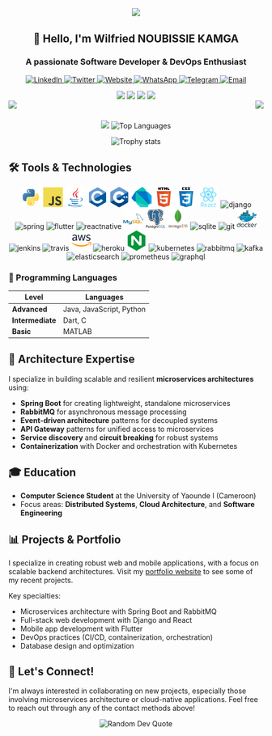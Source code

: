 <p align="center">
  <a href="https://github.com/Noubissie237"><img src="https://readme-typing-svg.herokuapp.com/?lines=Python%20Developer;Django%20Developer;DevOps%20junior;JavaScript%20Developer;Microservices%20Architect;Spring%20Boot%20Developer;Freelancer%20;%20Python%20Lover&font=Pacifico&center=true&width=650&height=120&color=4898ff&vCenter=true&size=45%22"></a>
</p>

<h2 align="center">👋 Hello, I'm Wilfried NOUBISSIE KAMGA</h2>
<h3 align="center">A passionate Software Developer & DevOps Enthusiast</h3>

<p align="center">
  <a href="https://www.linkedin.com/in/wilfried-noubissie-kamga-989912298/">
    <img src="https://www.vectorlogo.zone/logos/linkedin/linkedin-icon.svg" alt="LinkedIn" height="30" width="30">
  </a>
  <a href="https://twitter.com/NKW_237">
    <img src="https://cdn.worldvectorlogo.com/logos/twitter-6.svg" alt="Twitter" height="30" width="30">
  </a>
  <a href="https://noubissie237.github.io/">
    <img src="https://cdn-icons-png.flaticon.com/512/3178/3178285.png" alt="Website" height="30" width="30">
  </a>
  <a href="https://wa.me/message/5M3EXSM2BMNKD1">
    <img src="https://www.vectorlogo.zone/logos/whatsapp/whatsapp-icon.svg" alt="WhatsApp" height="30" width="30">
  </a>
  <a href="https://t.me/nk_wilfried">
    <img src="https://www.vectorlogo.zone/logos/telegram/telegram-icon.svg" alt="Telegram" height="30" width="30">
  </a>
  <a href="mailto:wilfried.noubissie@facsciences-uy1.cm">
    <img src="https://www.vectorlogo.zone/logos/gmail/gmail-icon.svg" alt="Email" height="30" width="30">
  </a>
</p>

<div align="center">
  <img src="https://img.shields.io/badge/Python-90%25-3776AB?style=for-the-badge&logo=python&logoColor=white" />
  <img src="https://img.shields.io/badge/Django-90%25-092E20?style=for-the-badge&logo=django&logoColor=white" />
  <img src="https://img.shields.io/badge/Flutter-95%25-02569B?style=for-the-badge&logo=flutter&logoColor=white" />
  <img src="https://img.shields.io/badge/Microservices-85%25-FF6C37?style=for-the-badge&logo=spring-boot&logoColor=white" />
</div>

<img align="left" src="https://visitor-badge.laobi.icu/badge?page_id=Noubissie237" />
<img align="right" src="https://img.shields.io/github/followers/Noubissie237?label=Follow&style=social" />
<h1 align="center"></h1>

<p align="center">
  <img height="150px" src="https://github-readme-stats.vercel.app/api?username=Noubissie237&show_icons=true&theme=chartreuse-dark&count_private=true" />
  <img height="150px" src="https://github-readme-stats.vercel.app/api/top-langs/?username=Noubissie237&count_private=true&langs_count=10&theme=chartreuse-dark&layout=compact&hide=html,css" alt="Top Languages" />
</p>

<p align="center">
  <img src="https://github-profile-trophy.vercel.app/?username=noubissie237&theme=nord&column=7" alt="Trophy stats"/>
</p>


## 🛠️ Tools & Technologies

<p align="center">
  <!-- Languages -->
  <img src="https://raw.githubusercontent.com/devicons/devicon/master/icons/python/python-original.svg" alt="python" width="40" height="40"/>
  <img src="https://raw.githubusercontent.com/devicons/devicon/master/icons/javascript/javascript-original.svg" alt="javascript" width="40" height="40"/>
  <img src="https://raw.githubusercontent.com/devicons/devicon/master/icons/java/java-original.svg" alt="java" width="40" height="40"/>
  <img src="https://raw.githubusercontent.com/devicons/devicon/master/icons/c/c-original.svg" alt="c" width="40" height="40"/>
  <img src="https://raw.githubusercontent.com/devicons/devicon/master/icons/cplusplus/cplusplus-original.svg" alt="cplusplus" width="40" height="40"/>
  <img src="https://raw.githubusercontent.com/devicons/devicon/master/icons/dart/dart-original.svg" alt="dart" width="40" height="40"/>
  
  <!-- Web Development -->
  <img src="https://raw.githubusercontent.com/devicons/devicon/master/icons/html5/html5-original-wordmark.svg" alt="html5" width="40" height="40"/>
  <img src="https://raw.githubusercontent.com/devicons/devicon/master/icons/css3/css3-original-wordmark.svg" alt="css3" width="40" height="40"/>
  <img src="https://raw.githubusercontent.com/devicons/devicon/master/icons/react/react-original-wordmark.svg" alt="react" width="40" height="40"/>
  <img src="https://cdn.worldvectorlogo.com/logos/django.svg" alt="django" width="40" height="40"/>
  <img src="https://www.vectorlogo.zone/logos/springio/springio-icon.svg" alt="spring" width="40" height="40"/>
  
  <!-- Mobile Development -->
  <img src="https://www.vectorlogo.zone/logos/flutterio/flutterio-icon.svg" alt="flutter" width="40" height="40"/>
  <img src="https://reactnative.dev/img/header_logo.svg" alt="reactnative" width="40" height="40"/>
  
  <!-- Databases -->
  <img src="https://raw.githubusercontent.com/devicons/devicon/master/icons/mysql/mysql-original-wordmark.svg" alt="mysql" width="40" height="40"/>
  <img src="https://raw.githubusercontent.com/devicons/devicon/master/icons/postgresql/postgresql-original-wordmark.svg" alt="postgresql" width="40" height="40"/>
  <img src="https://raw.githubusercontent.com/devicons/devicon/master/icons/mongodb/mongodb-original-wordmark.svg" alt="mongodb" width="40" height="40"/>
  <img src="https://www.vectorlogo.zone/logos/sqlite/sqlite-icon.svg" alt="sqlite" width="40" height="40"/>
  
  <!-- DevOps -->
  <img src="https://www.vectorlogo.zone/logos/git-scm/git-scm-icon.svg" alt="git" width="40" height="40"/>
  <img src="https://raw.githubusercontent.com/devicons/devicon/master/icons/docker/docker-original-wordmark.svg" alt="docker" width="40" height="40"/>
  <img src="https://www.vectorlogo.zone/logos/jenkins/jenkins-icon.svg" alt="jenkins" width="40" height="40"/>
  <img src="https://www.vectorlogo.zone/logos/travis-ci/travis-ci-icon.svg" alt="travis" width="40" height="40"/>
  <img src="https://raw.githubusercontent.com/devicons/devicon/master/icons/amazonwebservices/amazonwebservices-original-wordmark.svg" alt="aws" width="40" height="40"/>
  <img src="https://www.vectorlogo.zone/logos/heroku/heroku-icon.svg" alt="heroku" width="40" height="40"/>
  <img src="https://raw.githubusercontent.com/devicons/devicon/master/icons/nginx/nginx-original.svg" alt="nginx" width="40" height="40"/>
  <img src="https://www.vectorlogo.zone/logos/kubernetes/kubernetes-icon.svg" alt="kubernetes" width="40" height="40"/>
  
  <!-- Microservices -->
  <img src="https://www.vectorlogo.zone/logos/rabbitmq/rabbitmq-icon.svg" alt="rabbitmq" width="40" height="40"/>
  <img src="https://www.vectorlogo.zone/logos/apache_kafka/apache_kafka-icon.svg" alt="kafka" width="40" height="40"/>
  <img src="https://www.vectorlogo.zone/logos/elastic/elastic-icon.svg" alt="elasticsearch" width="40" height="40"/>
  <img src="https://www.vectorlogo.zone/logos/prometheusio/prometheusio-icon.svg" alt="prometheus" width="40" height="40"/>
  <img src="https://www.vectorlogo.zone/logos/graphql/graphql-icon.svg" alt="graphql" width="40" height="40"/>
</p>

### 🔧 Programming Languages
<div align="center">

| Level | Languages |
|-------|-----------|
| **Advanced** | Java, JavaScript, Python |
| **Intermediate** | Dart, C |
| **Basic** | MATLAB |

</div>

## 🏢 Architecture Expertise

I specialize in building scalable and resilient **microservices architectures** using:

- **Spring Boot** for creating lightweight, standalone microservices
- **RabbitMQ** for asynchronous message processing
- **Event-driven architecture** patterns for decoupled systems
- **API Gateway** patterns for unified access to microservices
- **Service discovery** and **circuit breaking** for robust systems
- **Containerization** with Docker and orchestration with Kubernetes

## 🎓 Education

- **Computer Science Student** at the University of Yaounde I (Cameroon)
- Focus areas: **Distributed Systems**, **Cloud Architecture**, and **Software Engineering**

## 📊 Projects & Portfolio

I specialize in creating robust web and mobile applications, with a focus on scalable backend architectures. Visit my [portfolio website](https://noubissie.propentatech.com/) to see some of my recent projects.

Key specialties:
- Microservices architecture with Spring Boot and RabbitMQ
- Full-stack web development with Django and React
- Mobile app development with Flutter
- DevOps practices (CI/CD, containerization, orchestration)
- Database design and optimization

## 🤝 Let's Connect!

I'm always interested in collaborating on new projects, especially those involving microservices architecture or cloud-native applications. Feel free to reach out through any of the contact methods above!

<div align="center">
  <img src="https://quotes-github-readme.vercel.app/api?type=horizontal&theme=radical" alt="Random Dev Quote"/>
</div>

